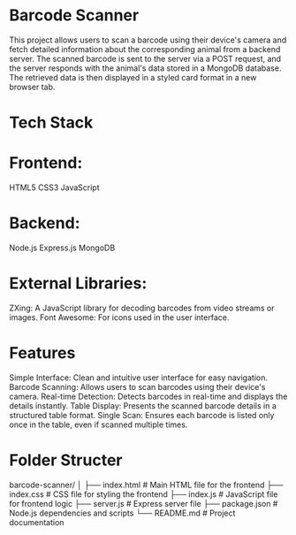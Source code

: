 # Barcode Scanner
This project allows users to scan a barcode using their device's camera and fetch detailed information about the corresponding animal from a backend server. The scanned barcode is sent to the server via a POST request, and the server responds with the animal's data stored in a MongoDB database. The retrieved data is then displayed in a styled card format in a new browser tab.

# Tech Stack
# Frontend:
HTML5
CSS3
JavaScript

# Backend:
Node.js
Express.js
MongoDB

# External Libraries:
ZXing: A JavaScript library for decoding barcodes from video streams or images.
Font Awesome: For icons used in the user interface.


# Features
Simple Interface: Clean and intuitive user interface for easy navigation.
Barcode Scanning: Allows users to scan barcodes using their device's camera.
Real-time Detection: Detects barcodes in real-time and displays the details instantly.
Table Display: Presents the scanned barcode details in a structured table format.
Single Scan: Ensures each barcode is listed only once in the table, even if scanned multiple times.

# Folder Structer

barcode-scanner/
│
├── index.html           # Main HTML file for the frontend
├── index.css            # CSS file for styling the frontend
├── index.js             # JavaScript file for frontend logic
├── server.js            # Express server file
├── package.json         # Node.js dependencies and scripts
└── README.md            # Project documentation



